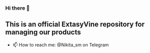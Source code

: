 ### Hi there 👋

## This is an official ExtasyVine repository for managing our products

- 📫 How to reach me: @Nikita_sm on Telegram
